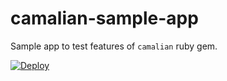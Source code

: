 # camalian-sample-app

Sample app to test features of `camalian` ruby gem.


[![Deploy](https://www.herokucdn.com/deploy/button.svg)](https://heroku.com/deploy?template=https://github.com/nazarhussain/camalian-sample-app/tree/master)

